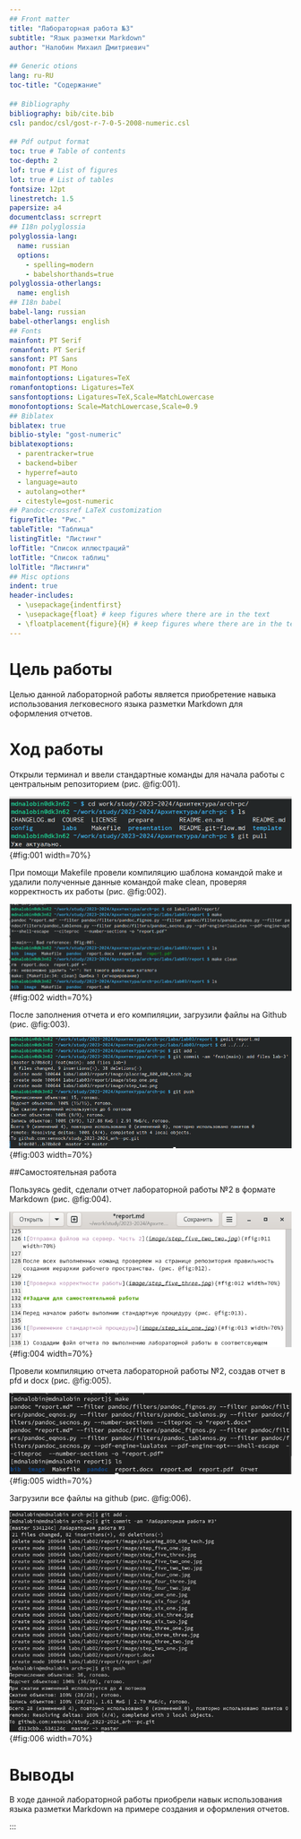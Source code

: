 ```yaml
---
## Front matter
title: "Лабораторная работа №3"
subtitle: "Язык разметки Markdown"
author: "Налобин Михаил Дмитриевич"

## Generic otions
lang: ru-RU
toc-title: "Содержание"

## Bibliography
bibliography: bib/cite.bib
csl: pandoc/csl/gost-r-7-0-5-2008-numeric.csl

## Pdf output format
toc: true # Table of contents
toc-depth: 2
lof: true # List of figures
lot: true # List of tables
fontsize: 12pt
linestretch: 1.5
papersize: a4
documentclass: scrreprt
## I18n polyglossia
polyglossia-lang:
  name: russian
  options:
	- spelling=modern
	- babelshorthands=true
polyglossia-otherlangs:
  name: english
## I18n babel
babel-lang: russian
babel-otherlangs: english
## Fonts
mainfont: PT Serif
romanfont: PT Serif
sansfont: PT Sans
monofont: PT Mono
mainfontoptions: Ligatures=TeX
romanfontoptions: Ligatures=TeX
sansfontoptions: Ligatures=TeX,Scale=MatchLowercase
monofontoptions: Scale=MatchLowercase,Scale=0.9
## Biblatex
biblatex: true
biblio-style: "gost-numeric"
biblatexoptions:
  - parentracker=true
  - backend=biber
  - hyperref=auto
  - language=auto
  - autolang=other*
  - citestyle=gost-numeric
## Pandoc-crossref LaTeX customization
figureTitle: "Рис."
tableTitle: "Таблица"
listingTitle: "Листинг"
lofTitle: "Список иллюстраций"
lotTitle: "Список таблиц"
lolTitle: "Листинги"
## Misc options
indent: true
header-includes:
  - \usepackage{indentfirst}
  - \usepackage{float} # keep figures where there are in the text
  - \floatplacement{figure}{H} # keep figures where there are in the text
---
```


# Цель работы

Целью данной лабораторной работы является приобретение навыка использования легковесного языка разметки Markdown для оформления отчетов.

# Ход работы

Открыли терминал и ввели стандартные команды для начала работы с центральным репозиторием (рис. @fig:001).

![Выполнение действий, необходимых для работы с файлами](image/step_one.png){#fig:001 width=70%}

При помощи Makefile провели компиляцию шаблона командой make и удалили полученные данные командой make clean, проверяя корректность их работы (рис. @fig:002).

![Использования Makefile](image/step_two.png){#fig:002 width=70%}

После заполнения отчета и его компиляции, загрузили файлы на Github (рис. @fig:003).

![Загруза на Github](image/step_three.png){#fig:003 width=70%}

##Самостоятельная работа

Пользуясь gedit, сделали отчет лабораторной работы №2 в формате Markdown (рис. @fig:004).

![Работа в gedit с отчетом Лабораторной работы №2](image/step_four.png){#fig:004 width=70%}

Провели компиляцию отчета лабораторной работы №2, создав отчет в pfd и docx (рис. @fig:005).

![Компиляция отчета Лабораторной работы №2](image/step_five.png){#fig:005 width=70%}

Загрузили все файлы на github (рис. @fig:006).

![Загрузка на Github](image/step_six.png){#fig:006 width=70%}

# Выводы

В ходе данной лабораторной работы приобрели навык использования языка разметки Markdown на примере создания и оформления отчетов.

:::
